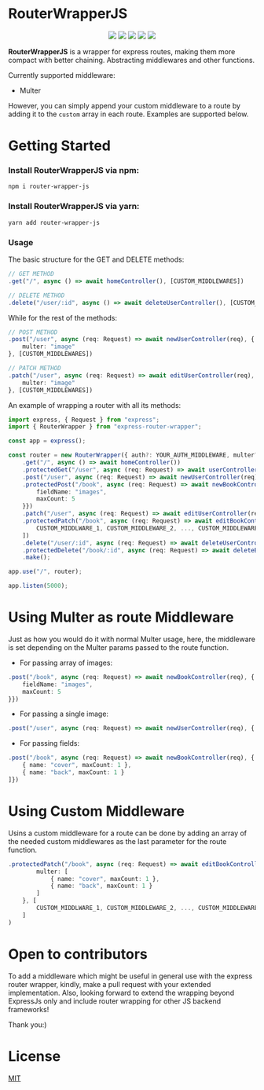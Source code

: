 # RouterWrapperJS
<p align="center">
  <img src="https://img.shields.io/github/package-json/v/islamaf/router-wrapper-js">
  <img src="https://img.shields.io/librariesio/release/npm/router-wrapper-js">
  <!-- <img src="https://img.shields.io/npm/dm/router-wrapper-js"> -->
  <img src="https://img.shields.io/github/license/islamaf/router-wrapper-js">
  <img src="https://img.shields.io/github/contributors/islamaf/router-wrapper-js">
  <img src="https://img.shields.io/github/last-commit/islamaf/router-wrapper-js">
</p>

**RouterWrapperJS** is a wrapper for express routes, making them more compact with better chaining. Abstracting middlewares and other functions.

Currently supported middleware:
* Multer

However, you can simply append your custom middleware to a route by adding it to the `custom` array in each route. Examples are supported below.

# Getting Started
### Install RouterWrapperJS via npm:
```shell
npm i router-wrapper-js
```
### Install RouterWrapperJS via yarn:
```shell
yarn add router-wrapper-js
```

### Usage
The basic structure for the GET and DELETE methods:
```ts
// GET METHOD
.get("/", async () => await homeController(), [CUSTOM_MIDDLEWARES])

// DELETE METHOD
.delete("/user/:id", async () => await deleteUserController(), [CUSTOM_MIDDLEWARES])
```
While for the rest of the methods:
```ts
// POST METHOD
.post("/user", async (req: Request) => await newUserController(req), { 
    multer: "image" 
}, [CUSTOM_MIDDLEWARES])

// PATCH METHOD
.patch("/user", async (req: Request) => await editUserController(req), { 
    multer: "image" 
}, [CUSTOM_MIDDLEWARES])
```

An example of wrapping a router with all its methods:  
```ts
import express, { Request } from "express";
import { RouterWrapper } from "express-router-wrapper";

const app = express();

const router = new RouterWrapper({ auth?: YOUR_AUTH_MIDDLEWARE, multer?: MULTER })
    .get("/", async () => await homeController())
    .protectedGet("/user", async (req: Request) => await userController(req))
    .post("/user", async (req: Request) => await newUserController(req), { multer: "image" })
    .protectedPost("/book", async (req: Request) => await newBookController(req), { multer: { 
        fieldName: "images", 
        maxCount: 5 
    }})
    .patch("/user", async (req: Request) => await editUserController(req))
    .protectedPatch("/book", async (req: Request) => await editBookController(req), [
        CUSTOM_MIDDLWARE_1, CUSTOM_MIDDLEWARE_2, ..., CUSTOM_MIDDLEWARE_N
    ])
    .delete("/user/:id", async (req: Request) => await deleteUserController(req))
    .protectedDelete("/book/:id", async (req: Request) => await deleteBookController(req))
    .make();

app.use("/", router);

app.listen(5000);
```

# Using Multer as route Middleware
Just as how you would do it with normal Multer usage, here, the middleware is set depending on the Multer params passed to the route function.  
* For passing array of images:  
```ts
.post("/book", async (req: Request) => await newBookController(req), { multer: {
    fieldName: "images",
    maxCount: 5
}}) 
```
* For passing a single image:  
```ts
.post("/user", async (req: Request) => await newUserController(req), { multer: "image" })
```
* For passing fields:
```ts
.post("/book", async (req: Request) => await newBookController(req), { multer: [
    { name: "cover", maxCount: 1 },
    { name: "back", maxCount: 1 }
]})
```

# Using Custom Middleware
Usins a custom middleware for a route can be done by adding an array of the needed custom middlewares as the last parameter for the route function.
```ts
.protectedPatch("/book", async (req: Request) => await editBookController(req), {
        multer: [
            { name: "cover", maxCount: 1 },
            { name: "back", maxCount: 1 }
        ]
    }, [
        CUSTOM_MIDDLWARE_1, CUSTOM_MIDDLEWARE_2, ..., CUSTOM_MIDDLEWARE_N
    ]
)
```

# Open to contributors
To add a middleware which might be useful in general use with the express router wrapper, kindly, make a pull request with your extended implementation. 
Also, looking forward to extend the wrapping beyond ExpressJs only and include router wrapping for other JS backend frameworks!

Thank you:)

# License
[MIT](LICENSE)